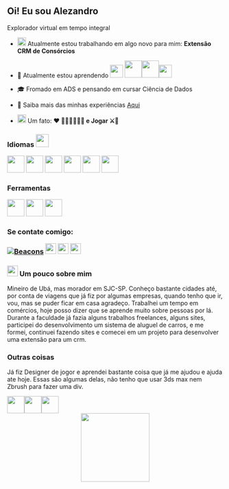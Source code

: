 <h2>Oi! Eu sou Alezandro</h2>
<p>Explorador virtual em tempo integral</p>

- <img src="https://em-content.zobj.net/source/telegram/386/telescope_1f52d.webp" width= "20" /> Atualmente estou trabalhando em algo novo para mim: **Extensão CRM de Consórcios**

- 🌱 Atualmente estou aprendendo <img src="https://cdn.jsdelivr.net/gh/devicons/devicon@latest/icons/azuresqldatabase/azuresqldatabase-original.svg" width= "30" height="30" /> <img src="https://cdn.jsdelivr.net/gh/devicons/devicon@latest/icons/mysql/mysql-original-wordmark.svg" width= "40" height="40" /><img src="https://cdn.jsdelivr.net/gh/devicons/devicon@latest/icons/java/java-original-wordmark.svg" width= "40" height="40" /><img src="https://cdn.jsdelivr.net/gh/devicons/devicon@latest/icons/eclipse/eclipse-original.svg" width= "30" height="30" />

- 🎓 Fromado em ADS e pensando em cursar Ciência de Dados

- 📄 Saiba mais das minhas experiências [Aqui](https://www.linkedin.com/in/zandrocr/)

- <img src="https://em-content.zobj.net/source/telegram/386/high-voltage_26a1.webp" width= "20" /> Um fato: **❤️ 👨🏽‍👩🏽‍👧🏽 e Jogar ⚔️🧙**

<h3>Idiomas <img src="https://em-content.zobj.net/source/telegram/386/robot_1f916.webp" width= "30" /></h3>

<div align="left">       
    <img src="https://cdn.jsdelivr.net/gh/devicons/devicon@latest/icons/javascript/javascript-original.svg" width= "40" height="40" />       
    <img src="https://cdn.jsdelivr.net/gh/devicons/devicon@latest/icons/react/react-original.svg" width= "40" height="40" />                 
    <img src="https://cdn.jsdelivr.net/gh/devicons/devicon@latest/icons/sass/sass-original.svg" width= "40" height="40" />
    <img src="https://cdn.jsdelivr.net/gh/devicons/devicon@latest/icons/bootstrap/bootstrap-original.svg" width= "40" height="40" />          
    <img src="https://cdn.jsdelivr.net/gh/devicons/devicon@latest/icons/html5/html5-original.svg" width= "40" height="40" />    
    <img src="https://cdn.jsdelivr.net/gh/devicons/devicon@latest/icons/css3/css3-original.svg" width= "40" height="40" />
</div>

<h3 align="left">Ferramentas</h3>
<div align="left">  
    <img src="https://cdn.jsdelivr.net/gh/devicons/devicon@latest/icons/vscode/vscode-original.svg" width= "40" height="40" />    
    <img src="https://cdn.jsdelivr.net/gh/devicons/devicon@latest/icons/postman/postman-original.svg" width= "40" height="40" />    
    <img src="https://cdn.jsdelivr.net/gh/devicons/devicon@latest/icons/firebase/firebase-original.svg" width= "40" height="40" />
</div>

###

<h3>Se contate comigo:</p>

[![Beacons](https://img.shields.io/badge/-Meu%20Perfil%20na%20Dio%20-30A3DE?style=for-the-badge)](https://www.dio.me/users/alezandrocosta)
[<img src="https://img.shields.io/badge/LinkedIn-0077B5?style=for-the-badge&logo=linkedin&logoColor=white" height="25" />](https://www.linkedin.com/in/zandrocr/)
[<img src="https://img.shields.io/badge/Microsoft_Outlook-0078D4?style=for-the-badge&logo=microsoft-outlook&logoColor=white" height="25" />](mailto:alezandrocosta@live.com)
[<img src="https://img.shields.io/badge/website-000000?style=for-the-badge&logo=About.me&logoColor=white" height="25" />](https://zandrocr.com.br/)

<h3><img src="https://em-content.zobj.net/source/telegram/386/sparkles_2728.webp" width= "25" /> Um pouco sobre mim</h3>
<p>
    Mineiro de Ubá, mas morador em SJC-SP. Conheço bastante cidades até, por conta de viagens que já fiz por algumas empresas, quando tenho que ir, vou, mas se puder ficar em casa agradeço.
    Trabalhei um tempo em comércios, hoje posso dizer que se aprende muito sobre pessoas por lá. Durante a faculdade já fazia alguns trabalhos freelances, alguns sites, participei do desenvolvimento um sistema de aluguel de carros, e me formei, continuei fazendo sites e comecei em um projeto para desenvolver uma extensão para um crm.
</p>

<h3>Outras coisas</h3>
<p>Já fiz Designer de jogor e aprendei bastante coisa que já me ajudou e ajuda ate hoje. Essas são algumas delas, não tenho que usar 3ds max nem Zbrush para fazer uma div.</p>
<div style="display: flex; flex-direction: row;">
    <img src="https://cdn.jsdelivr.net/gh/devicons/devicon@latest/icons/photoshop/photoshop-original.svg" width= "40" height="40" />
    <img src="https://cdn.jsdelivr.net/gh/devicons/devicon@latest/icons/illustrator/illustrator-plain.svg" width= "40" height="40" />
    <img src="https://cdn.jsdelivr.net/gh/devicons/devicon@latest/icons/premierepro/premierepro-original.svg" width= "40" height="40" />    
</div>

<div align="center">
  <img height="160em" src="https://github-readme-stats.vercel.app/api/top-langs/?username=zandrocr&layout=compact&langs_count=7&theme=dark"/>
</div>
